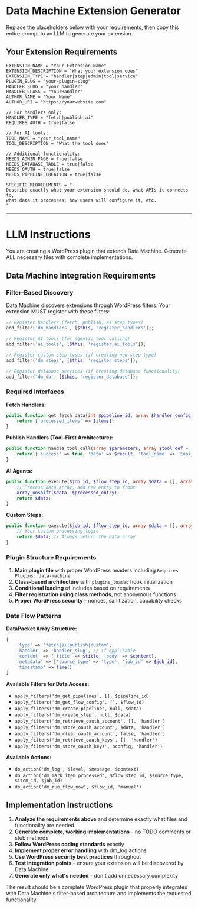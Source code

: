 # Data Machine Extension Generator

Replace the placeholders below with your requirements, then copy this entire prompt to an LLM to generate your extension.

## Your Extension Requirements

```
EXTENSION_NAME = "Your Extension Name"
EXTENSION_DESCRIPTION = "What your extension does"
EXTENSION_TYPE = "handler|step|admin|tool|service"
PLUGIN_SLUG = "your-plugin-slug"
HANDLER_SLUG = "your_handler"
HANDLER_CLASS = "YourHandler"
AUTHOR_NAME = "Your Name"
AUTHOR_URI = "https://yourwebsite.com"

// For handlers only:
HANDLER_TYPE = "fetch|publish|ai"
REQUIRES_AUTH = true|false

// For AI tools:
TOOL_NAME = "your_tool_name"
TOOL_DESCRIPTION = "What the tool does"

// Additional functionality:
NEEDS_ADMIN_PAGE = true|false
NEEDS_DATABASE_TABLE = true|false
NEEDS_OAUTH = true|false
NEEDS_PIPELINE_CREATION = true|false

SPECIFIC_REQUIREMENTS = "
Describe exactly what your extension should do, what APIs it connects to, 
what data it processes, how users will configure it, etc.
"
```

---

# LLM Instructions

You are creating a WordPress plugin that extends Data Machine. Generate ALL necessary files with complete implementations.

## Data Machine Integration Requirements

### Filter-Based Discovery
Data Machine discovers extensions through WordPress filters. Your extension MUST register with these filters:

```php
// Register handlers (fetch, publish, ai step types)
add_filter('dm_handlers', [$this, 'register_handlers']);

// Register AI tools (for agentic tool calling)
add_filter('ai_tools', [$this, 'register_ai_tools']); 

// Register custom step types (if creating new step type)
add_filter('dm_steps', [$this, 'register_steps']);

// Register database services (if creating database functionality)
add_filter('dm_db', [$this, 'register_database']);
```

### Required Interfaces

**Fetch Handlers:**
```php
public function get_fetch_data(int $pipeline_id, array $handler_config, ?string $job_id = null): array {
    return ['processed_items' => $items];
}
```

**Publish Handlers (Tool-First Architecture):**
```php
public function handle_tool_call(array $parameters, array $tool_def = []): array {
    return ['success' => true, 'data' => $result, 'tool_name' => 'tool_name'];
}
```

**AI Agents:**
```php
public function execute($job_id, $flow_step_id, array $data = [], array $flow_step_config = [], ...$additional_parameters): array {
    // Process data array, add new entry to front
    array_unshift($data, $processed_entry);
    return $data;
}
```

**Custom Steps:**
```php
public function execute($job_id, $flow_step_id, array $data = [], array $flow_step_config = [], ...$additional_parameters): array {
    // Your custom processing logic
    return $data; // Always return the data array
}
```

### Plugin Structure Requirements

1. **Main plugin file** with proper WordPress headers including `Requires Plugins: data-machine`
2. **Class-based architecture** with `plugins_loaded` hook initialization  
3. **Conditional loading** of includes based on requirements
4. **Filter registration using class methods**, not anonymous functions
5. **Proper WordPress security** - nonces, sanitization, capability checks

### Data Flow Patterns

**DataPacket Array Structure:**
```php
[
    'type' => 'fetch|ai|publish|custom',
    'handler' => 'handler_slug', // if applicable
    'content' => ['title' => $title, 'body' => $content],
    'metadata' => ['source_type' => 'type', 'job_id' => $job_id],
    'timestamp' => time()
]
```

**Available Filters for Data Access:**
- `apply_filters('dm_get_pipelines', [], $pipeline_id)`
- `apply_filters('dm_get_flow_config', [], $flow_id)`
- `apply_filters('dm_create_pipeline', null, $data)`
- `apply_filters('dm_create_step', null, $data)`
- `apply_filters('dm_retrieve_oauth_account', [], 'handler')`
- `apply_filters('dm_store_oauth_account', $data, 'handler')`
- `apply_filters('dm_clear_oauth_account', false, 'handler')`
- `apply_filters('dm_retrieve_oauth_keys', [], 'handler')`
- `apply_filters('dm_store_oauth_keys', $config, 'handler')`

**Available Actions:**
- `do_action('dm_log', $level, $message, $context)`
- `do_action('dm_mark_item_processed', $flow_step_id, $source_type, $item_id, $job_id)`
- `do_action('dm_run_flow_now', $flow_id, 'manual')`

## Implementation Instructions

1. **Analyze the requirements above** and determine exactly what files and functionality are needed
2. **Generate complete, working implementations** - no TODO comments or stub methods
3. **Follow WordPress coding standards** exactly
4. **Implement proper error handling** with dm_log actions
5. **Use WordPress security best practices** throughout
6. **Test integration points** - ensure your extension will be discovered by Data Machine
7. **Generate only what's needed** - don't add unnecessary complexity

The result should be a complete WordPress plugin that properly integrates with Data Machine's filter-based architecture and implements the requested functionality.